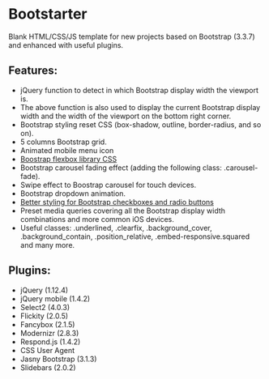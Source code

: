 # Bootstarter

Blank HTML/CSS/JS template for new projects based on Bootstrap (3.3.7) and enhanced with useful plugins.

## Features:
* jQuery function to detect in which Bootstrap display width the viewport is.
* The above function is also used to display the current Bootstrap display width and the width of the viewport on the bottom right corner.
* Bootstrap styling reset CSS (box-shadow, outline, border-radius, and so on).
* 5 columns Bootstrap grid.
* Animated mobile menu icon
* [Boostrap flexbox library CSS](https://github.com/alexweblab/bootstrap-flexbox)
* Bootstrap carousel fading effect (adding the following class: .carousel-fade).
* Swipe effect to Boostrap carousel for touch devices.
* Bootstrap dropdown animation.
* [Better styling for Bootstrap checkboxes and radio buttons](https://github.com/flatlogic/awesome-bootstrap-checkbox)
* Preset media queries covering all the Bootstrap display width combinations and more common iOS devices.
* Useful classes: .underlined, .clearfix, .background_cover, .background_contain, .position_relative, .embed-responsive.squared and many more.

## Plugins:
* jQuery (1.12.4)
* jQuery mobile (1.4.2)
* Select2 (4.0.3)
* Flickity (2.0.5)
* Fancybox (2.1.5)
* Modernizr (2.8.3)
* Respond.js (1.4.2)
* CSS User Agent
* Jasny Bootstrap (3.1.3)
* Slidebars (2.0.2)
